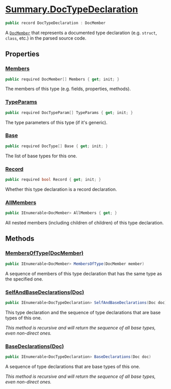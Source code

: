 # [Summary.DocTypeDeclaration](../src/Core/DocTypeDeclaration.cs#L10)
```cs
public record DocTypeDeclaration : DocMember
```

A [`DocMember`](./Summary.DocMember.md) that represents a documented type declaration
(e.g. `struct`, `class`, etc.) in the parsed source code.

## Properties
### [Members](../src/Core/DocTypeDeclaration.cs#L15)
```cs
public required DocMember[] Members { get; init; }
```

The members of this type (e.g. fields, properties, methods).

### [TypeParams](../src/Core/DocTypeDeclaration.cs#L20)
```cs
public required DocTypeParam[] TypeParams { get; init; }
```

The type parameters of this type (if it's generic).

### [Base](../src/Core/DocTypeDeclaration.cs#L25)
```cs
public required DocType[] Base { get; init; }
```

The list of base types for this one.

### [Record](../src/Core/DocTypeDeclaration.cs#L30)
```cs
public required bool Record { get; init; }
```

Whether this type declaration is a record declaration.

### [AllMembers](../src/Core/DocTypeDeclaration.cs#L35)
```cs
public IEnumerable<DocMember> AllMembers { get; }
```

All nested members (including children of children) of this type declaration.

## Methods
### [MembersOfType(DocMember)](../src/Core/DocTypeDeclaration.cs#L41)
```cs
public IEnumerable<DocMember> MembersOfType(DocMember member)
```

A sequence of members of this type declaration that has the same type as the specified one.

### [SelfAndBaseDeclarations(Doc)](../src/Core/DocTypeDeclaration.cs#L50)
```cs
public IEnumerable<DocTypeDeclaration> SelfAndBaseDeclarations(Doc doc)
```

This type declaration and the sequence of type declarations that are base types of this one.

_This method is recursive and will return the sequence of all base types, even non-direct ones._

### [BaseDeclarations(Doc)](../src/Core/DocTypeDeclaration.cs#L57)
```cs
public IEnumerable<DocTypeDeclaration> BaseDeclarations(Doc doc)
```

A sequence of type declarations that are base types of this one.

_This method is recursive and will return the sequence of all base types, even non-direct ones._

